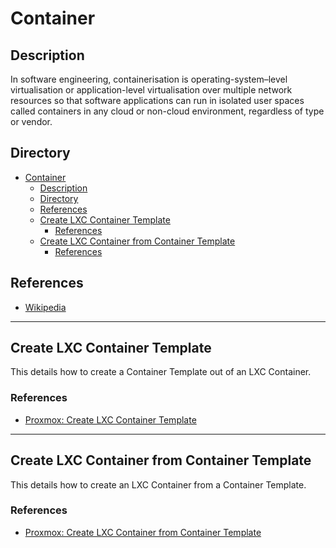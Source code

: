 # Container

## Description

In software engineering, containerisation is operating-system–level virtualisation or application-level virtualisation over multiple network resources so that software applications can run in isolated user spaces called containers in any cloud or non-cloud environment, regardless of type or vendor.

## Directory

- [Container](#container)
  - [Description](#description)
  - [Directory](#directory)
  - [References](#references)
  - [Create LXC Container Template](#create-lxc-container-template)
    - [References](#references-1)
  - [Create LXC Container from Container Template](#create-lxc-container-from-container-template)
    - [References](#references-2)

## References

- [Wikipedia](https://en.wikipedia.org/wiki/Containerization_(computing))

---

## Create LXC Container Template

This details how to create a Container Template out of an LXC Container.

### References

- [Proxmox: Create LXC Container Template](../topics/proxmox.md#create-lxc-container-template)

---

## Create LXC Container from Container Template

This details how to create an LXC Container from a Container Template.

### References

- [Proxmox: Create LXC Container from Container Template](../topics/proxmox.md#create-lxc-container-from-container-template)
